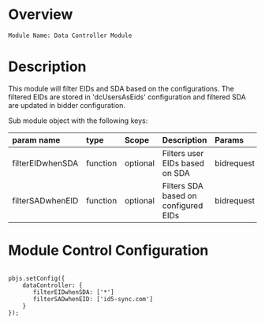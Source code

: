 # Overview

```
Module Name: Data Controller Module
```

# Description

This module will filter EIDs and SDA based on the configurations.
The filtered EIDs are stored in 'dcUsersAsEids' configuration and filtered SDA are updated in bidder configuration.

Sub module object with the following keys:

|  param name | type  | Scope | Description | Params |
| :------------ | :------------ | :------ | :------ | :------ |
|  filterEIDwhenSDA  | function | optional | Filters user EIDs based on SDA | bidrequest |
|  filterSADwhenEID  | function | optional | Filters SDA based on configured EIDs | bidrequest  |

# Module Control Configuration

```

pbjs.setConfig({
    dataController: {
       filterEIDwhenSDA: ['*']
       filterSADwhenEID: ['id5-sync.com'] 
    }
});

```
